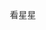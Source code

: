 
看星星
<!DOCTYPE html>
<html lang="en">

<head>
    <meta charset="UTF-8">
    <meta name="viewport" content="width=device-width, initial-scale=1.0">
    <meta http-equiv="X-UA-Compatible" content="ie=edge">
    <title>Document</title>
    <style>
        * {
            margin: 0;
            padding: 0;
            box-sizing: border-box;
        }

        html,
        body {
            min-height: 100%;
        }

        body {
            font-family: "Microsoft YaHei";
            font-size: 14px;
            color: #333;
        }

        h1,
        h2,
        h3,
        h4,
        h5,
        h6 {
            font-weight: normal;
        }

        ul,
        ol {
            list-style: none;
        }

        a {
            text-decoration: none;
            color: #232323;
        }

        img {
            border: none;
            vertical-align: middle;
        }

        .clearfix:after {
            content: ".";
            width: 0;
            height: 0;
            visibility: hidden;
            display: block;
            clear: both;
            overflow: hidden;
        }

        .fl {
            float: left
        }

        .fr {
            float: right
        }

        table {
            border-collapse: collapse;
            table-layout: fixed;
        }

        input,
        textarea {
            outline: none;
            border: none;
        }

        .body {
            width: 1000px;
            margin: 0 auto;
        }

        .head {
            height: 70px;
            background-color: #c20c0c;
        }

        .h a {
            font-size: 18px;
            display: block;
            width: 207px;
            height: 70px;
            background: url(image/wyx.png);
            text-indent: -999px;
            overflow: hidden;
        }

        .h {
            float: left;
        }

        .body ul li {
            float: left;
        }

        .head_in {
            position: relative;
        }

        .head_in ul {
            position: absolute;
            right: 100px;
            top: 22px;cursor: pointer;
        }

        .head_in ul li {
            font-size: 18px;
            color: #fff;
            font-weight: 700;
            margin-left: 60px;
        }

        .box {
            height: 460px;
            overflow: hidden;
            position: relative;
        }

        .box ul {
            position: absolute;
            left: 0;
            top: 0px;
            width: 5000px;
        }

        .box ul li {
            width: 1000px;
            float: left;
        }

        .box li img {
            width: 100%;
        }

        .box ol {
            position: absolute;
            left: 50%;
            bottom: 10px;
            margin-left: -100px;
        }

        .box ol li {
            margin-right: 20px;
            float: left;
            width: 40px;
            height: 10px;
            background-color: #fff;
            border-radius: 3px;
        }

        .box .bgc {
            background-color: #c20c0c;
        }

        .box span {
            width: 40px;
            height: 40px;
            position: absolute;
            left: 5px;
            top: 50%;
            margin-top: -20px;
            background: #000;
            cursor: pointer;
            line-height: 40px;
            text-align: center;
            font-weight: bold;
            font-family: '黑体';
            font-size: 30px;
            color: #fff;
            opacity: 0.3;
            border: 1px solid #fff;
        }

        #right {
            right: 5px;
            left: auto;
        }

        .box1 {
            border-left: 1px solid #d9d9d9;
            border-right: 1px solid #d9d9d9;
            overflow: hidden;
        }

        .mover {
            padding-top: 35px;
            width: 950px;
            margin: 0 auto;
            border-bottom: 2px solid #c20c0c;
            overflow: hidden;
        }

        .mover img {
            margin-bottom: 10px;
            margin-left: 10px;
        }

        .mover h2 {
            font-size: 24px;
            margin-top: -7px;
            margin-left: 10px;
        }

        .mover ul li {
            float: left;
            margin-left: 10px;
            ;
            color: #8b8b8b;
        }

        .mover_t ul li {
            float: left;
            margin-left: 30px;
            margin-right: 28px;
            margin-top: 20px;
            width: 190px;
            height: 320px;
            position: relative;
        }

        .mover_t li img {
            width: 100%;
        }

        .mover_t li p {
            margin-top: 10px;
            color: black;
            font-size: 18px;
            font-weight: 500;
        }

        .mover_t li p span {
            display: inline-block;
            padding: 1px;
            height: 20px;
            width: 54px;
            border: 2px solid #d63636;
            border-radius: 3px;
            color: #d63636;
            font-size: 12px;
            font-weight: 700;
        }

        .mover_in {
            height: 38px;
            width: 190px;
            background: rgba(0, 0, 0, .5);
            position: absolute;
            top: 152px;
        }

        .mover_in span {
            margin-top: 11px;
            margin-left: 10px;
            display: inline-block;
            width: 20px;
            height: 20px;
            /* background: url(image/2129.png); */
        }

        .mover_t .mover_in p {
            display: inline-block;
            color: #b8b8b7;
            margin-top: 0;
            vertical-align: middle;
        }

        #span {
            float: right;
            margin-right: 10px;
            margin-bottom: 5px;
        }

        .footer {
            margin-top: 10px;
            height: 125px;
            background-color: #f2f2f2;
            border-top: 1px solid #d8d8d8;
        }

        .foot_l ul li {
            float: left;
            color: #bbbbbb;
            font-size: 12px;
            margin-right: 10px;
            margin-top: 40px;
        }

        .foot_l p {
            float: left;
            margin-top: 10px;
            font-size: 12px;
        }

        .foot_r span {
            display: inline-table;
            width: 54px;
            height: 62px;
            margin-top: 20px;
            margin-left: 35px;

        }
    </style>
</head>

<body>
    <div class="head">
        <div class="body head_in">
            <h1 class="h"><a href="#">网易云音乐</a></h1>
            <ul class="fl">
                <li>推荐</li>
                <li>排行榜</li>
                <li>歌单</li>
                <li>主播电台</li>
                <li>歌手</li>
                <li>新碟上架</li>
            </ul>
        </div>
    </div>
    <div class="box body" id="lbt">
        <ul>
            <li><img src="image/lbt1.png" alt=""></li>
            <li><img src="image/lbt2.png" alt=""></li>
            <li><img src="image/lbt3.png" alt=""></li>
            <li><img src="image/lbt4.png" alt=""></li>
        </ul>
        <ol>
            <!-- <li class="bgc"></li>
            <li></li>
            <li></li>
            <li></li> -->
        </ol>
        <span id="left">&lt;</span>
        <span id="right">&gt;</span>
    </div>
    <div class="body box1">
        <div class="mover">
            <img src="image/hd.png" alt="" class="fl">
            <h2 class="fl">热门推荐</h2>
            <ul>
                <li>华语</li>
                <li>丨</li>
                <li>流行</li>
                <li>丨</li>
                <li>摇滚</li>
                <li>丨</li>
                <li>民谣</li>
                <li>丨</li>
                <li>电子</li>
            </ul>
            <a href="#" class="fr">更多</a>
        </div>
        <div class="mover_t">
            <ul>
                <li>
                    <img src="image/li1.jpg" alt="">
                    <p>华语速爆新歌</p>
                    <div class="mover_in">
                        <span><img src="image/2129.png" alt=""></span>
                        <p>5254万</p>
                        <span id="span"><img src="image/2201.png" alt=""></span>

                    </div>
                </li>
                <li>
                    <img src="image/li2.jpg" alt="">
                    <p>下一站，遇见相似的灵魂</p>
                    <div class="mover_in">
                        <span><img src="image/2129.png" alt=""></span>
                        <p>60万</p>
                        <span id="span"><img src="image/2201.png" alt=""></span>

                    </div>
                </li>
                <li>
                    <img src="image/li3.jpg" alt="">
                    <p>你的名字美如诗</p>
                    <div class="mover_in">
                        <span><img src="image/2129.png" alt=""></span>
                        <p>295万</p>
                        <span id="span"><img src="image/2201.png" alt=""></span>

                    </div>
                </li>
                <li>
                    <img src="image/li4.jpg" alt="">
                    <p><span>电台节目</span> 听见肖邦</p>
                    <div class="mover_in">
                        <span><img src="image/2129.png" alt=""></span>
                        <p>9835</p>
                        <span id="span"><img src="image/2201.png" alt=""></span>

                    </div>
                </li>
                <li>
                    <img src="image/li5.jpg" alt="">
                    <p>「震撼心灵的史诗音乐」</p>
                    <div class="mover_in">
                        <span><img src="image/2129.png" alt=""></span>
                        <p>4364万</p>
                        <span id="span"><img src="image/2201.png" alt=""></span>

                    </div>
                </li>
                <li>
                    <img src="image/li6.jpg" alt="">
                    <p><span>电台节目</span> 霸凌、性侵，我用余生逃离我的童年</p>
                    <div class="mover_in">
                        <span><img src="image/2129.png" alt=""></span>
                        <p>26202</p>
                        <span id="span"><img src="image/2201.png" alt=""></span>

                    </div>
                </li>
                <li>
                    <img src="image/li7.jpg" alt="">
                    <p>「英伦摇滚」唱片中的昔日时光</p>
                    <div class="mover_in">
                        <span><img src="image/2129.png" alt=""></span>
                        <p>309万</p>
                        <span id="span"><img src="image/2201.png" alt=""></span>

                    </div>
                </li>
                <li>
                    <img src="image/li8.jpg" alt="">
                    <p><span>电台节目</span> 为什么越来越多人在朋友圈戒掉了情绪</p>
                    <div class="mover_in">
                        <span><img src="image/2129.png" alt=""></span>
                        <p>20万</p>
                        <span id="span"><img src="image/2201.png" alt=""></span>

                    </div>
                </li>
            </ul>
        </div>

    </div>
    <div class="footer">
        <div class="body">
            <div class="foot_l fl">
                <ul>
                    <li>关于网易</li>
                    <li>丨</li>
                    <li>客户服务</li>
                    <li>丨</li>
                    <li>服务条款</li>
                    <li>丨</li>
                    <li>网站导航</li>
                    <li>丨</li>
                    <li>意见反馈</li>
                </ul>
                <p>网易公司版权所有©1997-2017 杭州乐读科技有限公司运营：浙网文[2015] 0415-135号</p>

            </div>
            <div class="foot_r fr">
                <span><img src="image/711.png" alt=""></span>
                <span><img src="image/733.jpg" alt=""></span>
                <span><img src="image/805.png" alt=""></span>
                <span><img src="image/722.png" alt=""></span>
            </div>
        </div>
    </div>
</body>
<script>
    var lbt = document.getElementById('lbt')
    var ul = lbt.children[0];//图片盒子
    var ol = lbt.children[1];//标记盒子
    var left = document.getElementById('left');
    var right = document.getElementById('right');
    var imgWidth = lbt.offsetWidth;
    var index = 0;
    var count = ul.children.length; //ul中li的个数
    function animate(element, target) {
        clearInterval(element.timer);
        element.timer = setInterval(function () {
            var step = 10;
            var currentX = element.offsetLeft;
            step = target > currentX ? step : -step;
            if (Math.abs(target - currentX) <= Math.abs(step)) {
                clearInterval(element.timer);
                element.style.left = target + 'px';
                return;
            }
            element.style.left = currentX + step + 'px';
        }, 30)
    }
    for (var i = 0; i < count; i++) {
        var li = document.createElement('li');
        li.setAttribute('index', i); //设置标签属性，记录每个序号按钮的索引
        ol.appendChild(li);
        li.onclick = function () {
            for (var i = 0; i < count; i++) {
                ol.children[i].className = '';
            }
            this.className = 'bgc';
            var index = parseInt(this.getAttribute('index'));
            animate(ul, -index * imgWidth);
        }
    }
    ol.children[0].className = 'bgc';
    var firstLi = ul.children[0];
    ul.appendChild(firstLi.cloneNode(true))

    right.onclick = function () {
        if (index === count) {
            index = 0;
            ul.style.left = 0;
        }
        index++;
        if (index < count) {
            ol.children[index].onclick();
        } else {
            animate(ul, -index * imgWidth);
            for (var i = 0; i < count; i++) {
                ol.children[i].className = '';
            }
            ol.children[0].className = 'current';
        }
    };
    //点击左箭头显示上一张
    left.onclick = function () {
        if (index == 0) {
            index = count;
            ul.style.left = -index * imgWidth + 'px';
        }
        index--;
        ol.children[index].onclick();
    };
    var timer = setInterval(function () {
        right.onclick()
    }, 3000)
   
</script>

</html>
